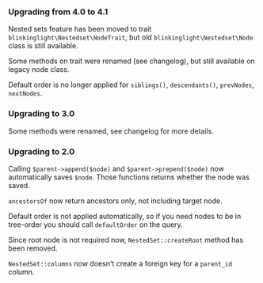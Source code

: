 ### Upgrading from 4.0 to 4.1

Nested sets feature has been moved to trait `blinkinglight\Nestedset\NodeTrait`, but
old `blinkinglight\Nestedset\Node` class is still available.

Some methods on trait were renamed (see changelog), but still available on legacy
node class.

Default order is no longer applied for `siblings()`, `descendants()`, 
`prevNodes`, `nextNodes`.

### Upgrading to 3.0

Some methods were renamed, see changelog for more details.

### Upgrading to 2.0

Calling `$parent->append($node)` and `$parent->prepend($node)` now automatically
saves `$node`. Those functions returns whether the node was saved.

`ancestorsOf` now return ancestors only, not including target node.

Default order is not applied automatically, so if you need nodes to be in tree-order
you should call `defaultOrder` on the query.

Since root node is not required now, `NestedSet::createRoot` method has been removed.

`NestedSet::columns` now doesn't create a foreign key for a `parent_id` column.
